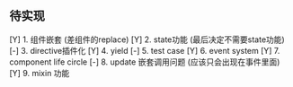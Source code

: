## 待实现
[Y] 1. 组件嵌套 (差组件的replace)
[Y] 2. state功能 (最后决定不需要state功能)
[-] 3. directive插件化
[Y] 4. yield
[-] 5. test case
[Y] 6. event system
[Y] 7. component life circle
[-] 8. update 嵌套调用问题 (应该只会出现在事件里面)
[Y] 9. mixin 功能